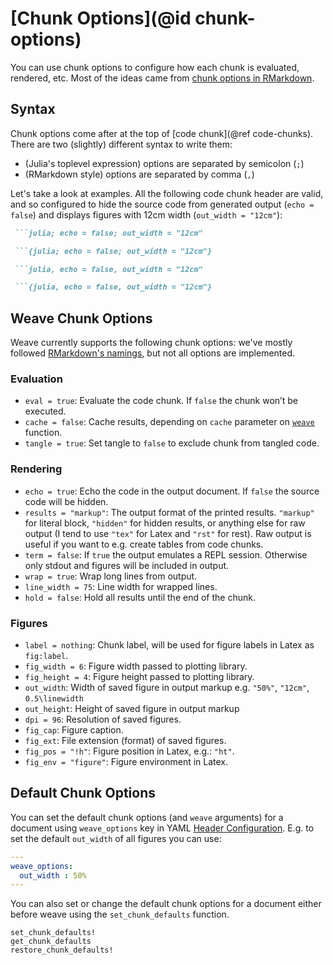 # [Chunk Options](@id chunk-options)

You can use chunk options to configure how each chunk is evaluated, rendered, etc.
Most of the ideas came from [chunk options in RMarkdown](http://yihui.name/knitr/options).


## Syntax

Chunk options come after at the top of [code chunk](@ref code-chunks).
There are two (slightly) different syntax to write them:
- (Julia's toplevel expression) options are separated by semicolon (`;`)
- (RMarkdown style) options are separated by comma (`,`)

Let's take a look at examples. All the following code chunk header are valid,
and so configured to hide the source code from generated output (`echo = false`)
and displays figures with 12cm width (`out_width = "12cm"`):
```md
 ```julia; echo = false; out_width = "12cm"

 ```{julia; echo = false; out_width = "12cm"}

 ```julia, echo = false, out_width = "12cm"

 ```{julia, echo = false, out_width = "12cm"}
```


## Weave Chunk Options

Weave currently supports the following chunk options:
we've mostly followed [RMarkdown's namings](http://yihui.name/knitr/options), but not all options are implemented.

### Evaluation

- `eval = true`: Evaluate the code chunk. If `false` the chunk won’t be executed.
- `cache = false`: Cache results, depending on `cache` parameter on [`weave`](@ref) function.
- `tangle = true`: Set tangle to `false` to exclude chunk from tangled code.

### Rendering

- `echo = true`: Echo the code in the output document. If `false` the source code will be hidden.
- `results = "markup"`: The output format of the printed results. `"markup"` for literal block, `"hidden"` for hidden results, or anything else for raw output (I tend to use `"tex"` for Latex and `"rst"` for rest). Raw output is useful if you want to e.g. create tables from code chunks.
- `term = false`: If `true` the output emulates a REPL session. Otherwise only stdout and figures will be included in output.
- `wrap = true`: Wrap long lines from output.
- `line_width = 75`: Line width for wrapped lines.
- `hold = false`: Hold all results until the end of the chunk.

### Figures

- `label = nothing`: Chunk label, will be used for figure labels in Latex as `fig:label`.
- `fig_width = 6`: Figure width passed to plotting library.
- `fig_height = 4`: Figure height passed to plotting library.
- `out_width`: Width of saved figure in output markup e.g. `"50%"`, `"12cm"`, `0.5\linewidth`
- `out_height`: Height of saved figure in output markup
- `dpi = 96`: Resolution of saved figures.
- `fig_cap`: Figure caption.
- `fig_ext`: File extension (format) of saved figures.
- `fig_pos = "!h"`: Figure position in Latex, e.g.: `"ht"`.
- `fig_env = "figure"`: Figure environment in Latex.


## Default Chunk Options

You can set the default chunk options (and `weave` arguments) for a document using `weave_options` key in YAML [Header Configuration](@ref).
E.g. to set the default `out_width` of all figures you can use:

```yaml
---
weave_options:
  out_width : 50%
---
```

You can also set or change the default chunk options for a document either before weave using the `set_chunk_defaults` function.

```@docs
set_chunk_defaults!
get_chunk_defaults
restore_chunk_defaults!
```
